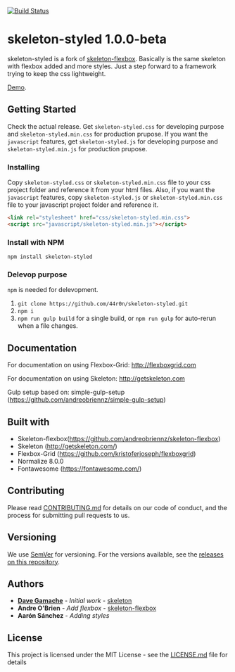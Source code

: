 [![Build Status](https://travis-ci.org/44r0n/skeleton-styled.svg?branch=master)](https://travis-ci.org/44r0n/skeleton-styled)

# skeleton-styled 1.0.0-beta

skeleton-styled is a fork of [skeleton-flexbox](https://github.com/andreobriennz/skeleton-flexbox). Basically is the same skeleton with flexbox added and more styles. Just a step forward to a framework trying to keep the css lightweight. 

[Demo](https://44r0n.github.io/skeleton-styled/).

## Getting Started

Check the actual release. Get `skeleton-styled.css` for developing purpose and `skeleton-styled.min.css` for production prupose.
If you want the `javascript` features, get `skeleton-styled.js` for developing purpose and `skeleton-styled.min.js` for production prupose.

### Installing

Copy `skeleton-styled.css` or `skeleton-styled.min.css` file to your css project folder and reference it from your html files.
Also, if you want the `javascript` features, copy `skeleton-styled.js` or `skeleton-styled.min.css` file to your javascript project folder and reference it.

~~~html
<link rel="stylesheet" href="css/skeleton-styled.min.css">
<script src="javascript/skeleton-styled.min.js"></script>
~~~

### Install with NPM

`npm install skeleton-styled`

### Delevop purpose

`npm` is needed for delevopment.

1. `git clone https://github.com/44r0n/skeleton-styled.git`
2. `npm i`
3. `npm run gulp build` for a single build, or `npm run gulp` for auto-rerun when a file changes.

## Documentation

For documentation on using Flexbox-Grid: http://flexboxgrid.com

For documentation on using Skeleton: http://getskeleton.com

Gulp setup based on: simple-gulp-setup (https://github.com/andreobriennz/simple-gulp-setup)

## Built with
- Skeleton-flexbox(https://github.com/andreobriennz/skeleton-flexbox)
- Skeleton (http://getskeleton.com/)
- Flexbox-Grid (https://github.com/kristoferjoseph/flexboxgrid)
- Normalize 8.0.0
- Fontawesome (https://fontawesome.com/)

## Contributing

Please read [CONTRIBUTING.md](https://gist.github.com/PurpleBooth/b24679402957c63ec426) for details on our code of conduct, and the process for submitting pull requests to us.

## Versioning

We use [SemVer](http://semver.org/) for versioning. For the versions available, see the [releases on this repository](https://github.com/44r0n/skeleton-styled/releases). 

## Authors

* **[Dave Gamache](https://twitter.com/dhg)** - *Initial work* - [skeleton](https://github.com/dhg/Skeleton)
* **Andre O'Brien** - *Add flexbox* - [skeleton-flexbox](https://github.com/andreobriennz/skeleton-flexbox)
* **Aarón Sánchez** - *Adding styles*

## License

This project is licensed under the MIT License - see the [LICENSE.md](LICENSE.md) file for details

